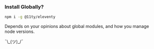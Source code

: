 ### Install Globally?

```sh
npm i -g @11ty/eleventy
```

Depends on your opinions about global modules, and how you manage node versions.

¯\\\_(ツ)\_/¯
